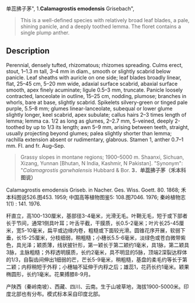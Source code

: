 单蕊拂子茅",
1.**Calamagrostis emodensis** Grisebach",

> This is a well-defined species with relatively broad leaf blades, a pale, shining panicle, and a deeply toothed lemma. The floret contains a single plump anther.

## Description
Perennial, densely tufted, rhizomatous; rhizomes spreading. Culms erect, stout, 1–1.3 m tall, 3–4 mm in diam., smooth or slightly scabrid below panicle. Leaf sheaths with auricle on one side; leaf blades broadly linear, flat, 25–45 cm, 5–20 mm wide, adaxial surface scabrid, abaxial surface smooth, apex finely acuminate; ligule 0.5–3 mm, truncate. Panicle loosely contracted, lanceolate in outline, 15–25 cm, nodding, plumose; branches in whorls, bare at base, slightly scabrid. Spikelets silvery-green or tinged pale purple, 5.5–8 mm; glumes linear-lanceolate, subequal or lower glume slightly longer, keel scabrid, apex subulate; callus hairs 2–3 times length of lemma; lemma ca. 1/2 as long as glumes, 2–2.7 mm, 5-veined, deeply 2-toothed by up to 1/3 its length; awn 5–9 mm, arising between teeth, straight, usually projecting beyond glumes; palea slightly shorter than lemma; rachilla extension absent or rudimentary, glabrous. Stamen 1, anther 0.7–1 mm. Fl. and fr. Aug–Sep.

> Grassy slopes in montane regions; 1900–5000 m. Shaanxi, Sichuan, Xizang, Yunnan [Bhutan, N India, Kashmir, N Pakistan].
  "Synonym": "*Calamagrostis garwhalensis* Hubbard &amp; Bor.
**3．单蕊拂子茅（禾本科图说）**

Calamagrostis emodensis Griseb. in Nacher. Ges. Wiss. Goett. 80. 1868; 禾本科图说526.图453. 1959; 中国高等植物图鉴5: 108.图7046. 1976; 秦岭植物志1(1) : 141. 1976.

秆直立，高100-130厘米，基部径3-4毫米，光滑无毛。叶鞘无毛，短于或下部者长于节间，通常1侧具叶耳；叶舌平截，干膜质，长0.5-2毫米；叶片长25-45厘米，宽5-10毫米，扁平或边缘内卷，粗糙或下面较光滑。圆锥花序开展，软弱下垂，长15-25厘米，分枝细弱，稍粗糙；小穗长5.5-6毫米，淡绿色或苍白微带紫色，具光泽；颖质薄，线状披针形，第一颖长于第二颖约1毫米，具1脉，第二颖具3脉，主脉粗糙；外稃透明膜质，长约2毫米，具不明显的5脉，顶端2深裂达稃体的1/3，自裂齿间伸出1细弱的芒，芒长5-9毫米，稍粗糙，基盘的柔毛约等长于第二颖；内稃稍短于外稃；小穗轴不延伸于内稃之后；雄蕊1，花药长约1毫米。颖果椭圆形，长约1毫米。花果搏膝8-9月。

产陕西（秦岭南坡）、西藏、四川、云南。生于山坡草地，海拔1900-5000米。印度北部也有分布。模式标本采自印度北部。
